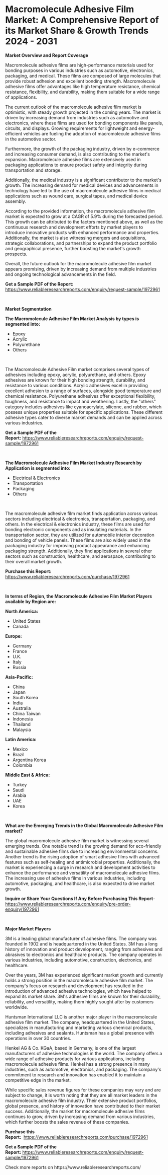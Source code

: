 <p><h1>Macromolecule Adhesive Film Market: A Comprehensive Report of its Market Share & Growth Trends 2024 - 2031</h1></p><p><strong>Market Overview and Report Coverage</strong></p>
<p><p>Macromolecule adhesive films are high-performance materials used for bonding purposes in various industries such as automotive, electronics, packaging, and medical. These films are composed of large molecules that provide robust adhesion and excellent bonding strength. Macromolecule adhesive films offer advantages like high temperature resistance, chemical resistance, flexibility, and durability, making them suitable for a wide range of applications.</p><p>The current outlook of the macromolecule adhesive film market is optimistic, with steady growth projected in the coming years. The market is driven by increasing demand from industries such as automotive and electronics, where these films are used for bonding components like panels, circuits, and displays. Growing requirements for lightweight and energy-efficient vehicles are fueling the adoption of macromolecule adhesive films in the automotive sector.</p><p>Furthermore, the growth of the packaging industry, driven by e-commerce and increasing consumer demand, is also contributing to the market's expansion. Macromolecule adhesive films are extensively used in packaging applications to ensure product safety and integrity during transportation and storage.</p><p>Additionally, the medical industry is a significant contributor to the market's growth. The increasing demand for medical devices and advancements in technology have led to the use of macromolecule adhesive films in medical applications such as wound care, surgical tapes, and medical device assembly.</p><p>According to the provided information, the macromolecule adhesive film market is expected to grow at a CAGR of 5.9% during the forecasted period. This growth can be attributed to the factors mentioned above, as well as the continuous research and development efforts by market players to introduce innovative products with enhanced performance and properties. Additionally, the market is also witnessing mergers and acquisitions, strategic collaborations, and partnerships to expand the product portfolio and geographical presence, further boosting the market's growth prospects.</p><p>Overall, the future outlook for the macromolecule adhesive film market appears promising, driven by increasing demand from multiple industries and ongoing technological advancements in the field.</p></p>
<p><strong>Get a Sample PDF of the Report:</strong> <a href="https://www.reliableresearchreports.com/enquiry/request-sample/1972961">https://www.reliableresearchreports.com/enquiry/request-sample/1972961</a></p>
<p>&nbsp;</p>
<p><strong>Market Segmentation</strong></p>
<p><strong>The Macromolecule Adhesive Film Market Analysis by types is segmented into:</strong></p>
<p><ul><li>Epoxy</li><li>Acrylic</li><li>Polyurethane</li><li>Others</li></ul></p>
<p>&nbsp;</p>
<p><p>The Macromolecule Adhesive Film market comprises several types of adhesives including epoxy, acrylic, polyurethane, and others. Epoxy adhesives are known for their high bonding strength, durability, and resistance to various conditions. Acrylic adhesives excel in providing excellent adhesion to a range of surfaces, alongside good temperature and chemical resistance. Polyurethane adhesives offer exceptional flexibility, toughness, and resistance to impact and weathering. Lastly, the "others" category includes adhesives like cyanoacrylate, silicone, and rubber, which possess unique properties suitable for specific applications. These different adhesive types cater to diverse market demands and can be applied across various industries.</p></p>
<p><strong>Get a Sample PDF of the Report:</strong>&nbsp;<a href="https://www.reliableresearchreports.com/enquiry/request-sample/1972961">https://www.reliableresearchreports.com/enquiry/request-sample/1972961</a></p>
<p>&nbsp;</p>
<p><strong>The Macromolecule Adhesive Film Market Industry Research by Application is segmented into:</strong></p>
<p><ul><li>Electrical & Electronics</li><li>Transportation</li><li>Packaging</li><li>Others</li></ul></p>
<p>&nbsp;</p>
<p><p>The macromolecule adhesive film market finds application across various sectors including electrical & electronics, transportation, packaging, and others. In the electrical & electronics industry, these films are used for bonding electronic components and as insulating materials. In the transportation sector, they are utilized for automobile interior decoration and bonding of vehicle panels. These films are also widely used in the packaging industry for improving product appearance and enhancing packaging strength. Additionally, they find applications in several other sectors such as construction, healthcare, and aerospace, contributing to their overall market growth.</p></p>
<p><strong>Purchase this Report:</strong>&nbsp; <a href="https://www.reliableresearchreports.com/purchase/1972961">https://www.reliableresearchreports.com/purchase/1972961</a></p>
<p>&nbsp;</p>
<p><strong>In terms of Region, the Macromolecule Adhesive Film Market Players available by Region are:</strong></p>
<p>
    <p> <strong> North America: </strong>
        <ul>
            <li>United States</li>
            <li>Canada</li>
        </ul>
        </p> 
    <p> <strong> Europe: </strong>
        <ul>
            <li>Germany</li>
            <li>France</li>
            <li>U.K.</li>
            <li>Italy</li>
            <li>Russia</li>
        </ul>
        </p> 
    <p> <strong> Asia-Pacific: </strong>
        <ul>
            <li>China</li>
            <li>Japan</li>
            <li>South Korea</li>
            <li>India</li>
            <li>Australia</li>
            <li>China Taiwan</li>
            <li>Indonesia</li>
            <li>Thailand</li>
            <li>Malaysia</li>
        </ul>
        </p> 
    <p> <strong> Latin America: </strong>
        <ul>
            <li>Mexico</li>
            <li>Brazil</li>
            <li>Argentina Korea</li>
            <li>Colombia</li>
        </ul>
        </p> 
    <p> <strong> Middle East & Africa: </strong>
        <ul>
            <li>Turkey</li>
            <li>Saudi</li>
            <li>Arabia</li>
            <li>UAE</li>
            <li>Korea</li>
        </ul>
    </p>
    </p>
<p>&nbsp;</p>
<p><strong>What are the Emerging Trends in the Global Macromolecule Adhesive Film market?</strong></p>
<p><p>The global macromolecule adhesive film market is witnessing several emerging trends. One notable trend is the growing demand for eco-friendly and sustainable adhesive films due to increasing environmental concerns. Another trend is the rising adoption of smart adhesive films with advanced features such as self-healing and antimicrobial properties. Additionally, the market is experiencing a surge in research and development activities to enhance the performance and versatility of macromolecule adhesive films. The increasing use of adhesive films in various industries, including automotive, packaging, and healthcare, is also expected to drive market growth.</p></p>
<p><strong>Inquire or Share Your Questions If Any Before Purchasing This Report</strong>- <a href="https://www.reliableresearchreports.com/enquiry/pre-order-enquiry/1972961">https://www.reliableresearchreports.com/enquiry/pre-order-enquiry/1972961</a></p>
<p>&nbsp;</p>
<p><strong>Major Market Players</strong></p>
<p><p>3M is a leading global manufacturer of adhesive films. The company was founded in 1902 and is headquartered in the United States. 3M has a long history of innovation and product development, ranging from adhesives and abrasives to electronics and healthcare products. The company operates in various industries, including automotive, construction, electronics, and healthcare.</p><p>Over the years, 3M has experienced significant market growth and currently holds a strong position in the macromolecule adhesive film market. The company's focus on research and development has resulted in the introduction of advanced adhesive technologies, which have helped to expand its market share. 3M's adhesive films are known for their durability, reliability, and versatility, making them highly sought after by customers worldwide.</p><p>Huntsman International LLC is another major player in the macromolecule adhesive film market. The company, headquartered in the United States, specializes in manufacturing and marketing various chemical products, including adhesives and sealants. Huntsman has a global presence with operations in over 30 countries.</p><p>Henkel AG & Co. KGaA, based in Germany, is one of the largest manufacturers of adhesive technologies in the world. The company offers a wide range of adhesive products for various applications, including macromolecule adhesive films. Henkel has a strong presence in many industries, such as automotive, electronics, and packaging. The company's commitment to research and innovation has enabled it to maintain a competitive edge in the market.</p><p>While specific sales revenue figures for these companies may vary and are subject to change, it is worth noting that they are all market leaders in the macromolecule adhesive film industry. Their extensive product portfolios, global presence, and history of innovation have contributed to their market success. Additionally, the market for macromolecule adhesive films continues to grow, driven by increasing demand from various industries, which further boosts the sales revenue of these companies.</p></p>
<p><strong>Purchase this Report:</strong>&nbsp;&nbsp;<a href="https://www.reliableresearchreports.com/purchase/1972961">https://www.reliableresearchreports.com/purchase/1972961</a></p>
<p></p>
<p><strong>Get a Sample PDF of the Report:</strong>&nbsp;<a href="https://www.reliableresearchreports.com/enquiry/request-sample/1972961">https://www.reliableresearchreports.com/enquiry/request-sample/1972961</a></p>
<p>Check more reports on https://www.reliableresearchreports.com/</p>
